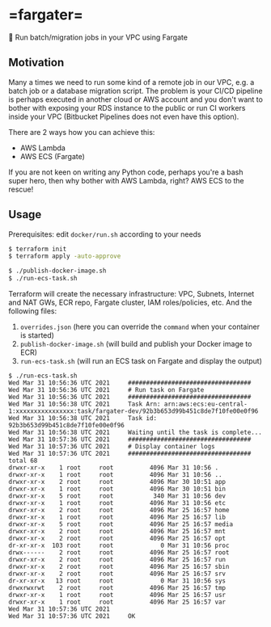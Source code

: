 # =fargater=
🚀 Run batch/migration jobs in your VPC using Fargate

## Motivation
Many a times we need to run some kind of a remote job in our VPC, e.g. a batch job or a database migration script. 
The problem is your CI/CD pipeline is perhaps executed in another cloud or AWS account and you don't want to bother with exposing your RDS instance to the public or run CI workers inside your VPC (Bitbucket Pipelines does not even have this option).

There are 2 ways how you can achieve this:
* AWS Lambda
* AWS ECS (Fargate)

If you are not keen on writing any Python code, perhaps you're a bash super hero, then why bother with AWS Lambda, right? AWS ECS to the rescue!

## Usage
Prerequisites: edit ``docker/run.sh`` according to your needs

```bash
$ terraform init
$ terraform apply -auto-approve

$ ./publish-docker-image.sh
$ ./run-ecs-task.sh
```

Terraform will create the necessary infrastructure: VPC, Subnets, Internet and NAT GWs, ECR repo, Fargate cluster, IAM roles/policies, etc. And the following files:
1. ``overrides.json`` (here you can override the ``command`` when your container is started)
1. ``publish-docker-image.sh`` (will build and publish your Docker image to ECR)
3. ``run-ecs-task.sh`` (will run an ECS task on Fargate and display the output)

```
$ ./run-ecs-task.sh
Wed Mar 31 10:56:36 UTC 2021 	 ##################################
Wed Mar 31 10:56:36 UTC 2021 	 # Run task on Fargate
Wed Mar 31 10:56:36 UTC 2021 	 ##################################
Wed Mar 31 10:56:38 UTC 2021 	 Task Arn: arn:aws:ecs:eu-central-1:xxxxxxxxxxxxxxxx:task/fargater-dev/92b3b653d99b451c8de7f10fe00e0f96
Wed Mar 31 10:56:38 UTC 2021 	 Task id: 92b3b653d99b451c8de7f10fe00e0f96
Wed Mar 31 10:56:38 UTC 2021 	 Waiting until the task is complete...
Wed Mar 31 10:57:36 UTC 2021 	 ##################################
Wed Mar 31 10:57:36 UTC 2021 	 # Display container logs
Wed Mar 31 10:57:36 UTC 2021 	 ##################################
total 68
drwxr-xr-x    1 root     root          4096 Mar 31 10:56 .
drwxr-xr-x    1 root     root          4096 Mar 31 10:56 ..
drwxr-xr-x    2 root     root          4096 Mar 30 10:51 app
drwxr-xr-x    1 root     root          4096 Mar 30 10:51 bin
drwxr-xr-x    5 root     root           340 Mar 31 10:56 dev
drwxr-xr-x    1 root     root          4096 Mar 31 10:56 etc
drwxr-xr-x    2 root     root          4096 Mar 25 16:57 home
drwxr-xr-x    1 root     root          4096 Mar 25 16:57 lib
drwxr-xr-x    5 root     root          4096 Mar 25 16:57 media
drwxr-xr-x    2 root     root          4096 Mar 25 16:57 mnt
drwxr-xr-x    2 root     root          4096 Mar 25 16:57 opt
dr-xr-xr-x  103 root     root             0 Mar 31 10:56 proc
drwx------    2 root     root          4096 Mar 25 16:57 root
drwxr-xr-x    2 root     root          4096 Mar 25 16:57 run
drwxr-xr-x    2 root     root          4096 Mar 25 16:57 sbin
drwxr-xr-x    2 root     root          4096 Mar 25 16:57 srv
dr-xr-xr-x   13 root     root             0 Mar 31 10:56 sys
drwxrwxrwt    2 root     root          4096 Mar 25 16:57 tmp
drwxr-xr-x    1 root     root          4096 Mar 25 16:57 usr
drwxr-xr-x    1 root     root          4096 Mar 25 16:57 var
Wed Mar 31 10:57:36 UTC 2021
Wed Mar 31 10:57:36 UTC 2021 	 OK
```

